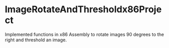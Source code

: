 # ImageRotateAndThresholdx86Project
Implemented functions in x86 Assembly to rotate images 90 degrees to the right and threshold an image.

